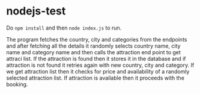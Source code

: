 # nodejs-test

Do `npm install` and then `node index.js` to run.

The program fetches the country, city and categories from the endpoints and after fetching all the details it randomly selects country name, city name and category name and then calls the attraction end point to get attraci list.
If the attraction is found then it stores it in the database and if attraction is not found it retries again with new country, city and category.
If we get attraction list then it checks for price and availability of a randomly selected attraction list. If attraction is available then it proceeds with the booking.

